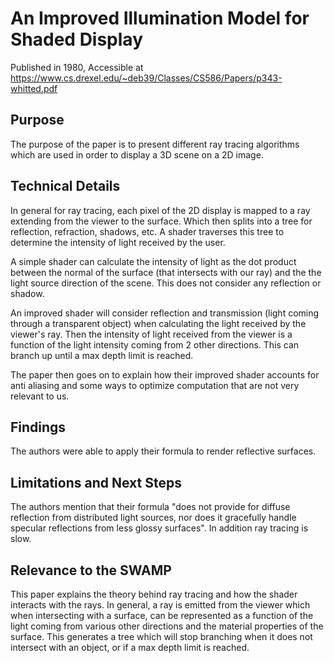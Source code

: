 # An Improved Illumination Model for Shaded Display

Published in 1980, Accessible at https://www.cs.drexel.edu/~deb39/Classes/CS586/Papers/p343-whitted.pdf

## Purpose

The purpose of the paper is to present different ray tracing algorithms which are used in order to display a 3D scene on a 2D image.

## Technical Details

In general for ray tracing, each pixel of the 2D display is mapped to a ray extending from the viewer to the surface. Which then splits into a tree for reflection, refraction, shadows, etc. A shader traverses this tree to determine the intensity of light received by the user.

A simple shader can calculate the intensity of light as the dot product between the normal of the surface (that intersects with our ray) and the the light source direction of the scene. This does not consider any reflection or shadow.

An improved shader will consider reflection and transmission (light coming through a transparent object) when calculating the light received by the viewer's ray. Then the intensity of light received from the viewer is a function of the light intensity coming from 2 other directions. This can branch up until a max depth limit is reached.

The paper then goes on to explain how their improved shader accounts for anti aliasing and some ways to optimize computation that are not very relevant to us.

## Findings

The authors were able to apply their formula to render reflective surfaces.

## Limitations and Next Steps

The authors mention that their formula "does not provide for diffuse reflection from distributed light sources, nor does it gracefully handle specular reflections from less glossy surfaces". In addition ray tracing is slow.

## Relevance to the SWAMP

This paper explains the theory behind ray tracing and how the shader interacts with the rays. In general, a ray is emitted from the viewer which when intersecting with a surface, can be represented as a function of the light coming from various other directions and the material properties of the surface. This generates a tree which will stop branching when it does not intersect with an object, or if a max depth limit is reached.
